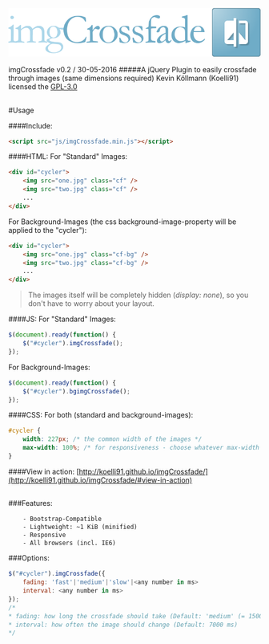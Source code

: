 ![ScreenShot](https://github.com/Koelli91/imgCrossfade/raw/master/tests/banner.png)

imgCrossfade v0.2 / 30-05-2016
#####A jQuery Plugin to easily crossfade through images (same dimensions required)
Kevin Köllmann (Koelli91)
licensed the [GPL-3.0](https://github.com/Koelli91/imgCrossfade/raw/master/LICENSE)
## 
#Usage

####Include:
```html
<script src="js/imgCrossfade.min.js"></script>
```

####HTML:
For "Standard" Images:
```html
<div id="cycler">
	<img src="one.jpg" class="cf" />
	<img src="two.jpg" class="cf" />
	...
</div>
```

For Background-Images (the css background-image-property will be applied to the "cycler"):
```html
<div id="cycler">
	<img src="one.jpg" class="cf-bg" />
	<img src="two.jpg" class="cf-bg" />
	...
</div>
```
> The images itself will be completely hidden (_display: none_), so you don't have to worry about your layout.

####JS:
For "Standard" Images:
```js
$(document).ready(function() {
	$("#cycler").imgCrossfade();
});
```
For Background-Images:
```js
$(document).ready(function() {
	$("#cycler").bgimgCrossfade();
});
```

####CSS:
For both (standard and background-images):
```css
#cycler {
	width: 227px; /* the common width of the images */
	max-width: 100%; /* for responsiveness - choose whatever max-width you'd like */
}
```

####View in action:
[http://koelli91.github.io/imgCrossfade/](http://koelli91.github.io/imgCrossfade/#view-in-action)
## 
###Features:
```
	- Bootstrap-Compatible
	- Lightweight: ~1 KiB (minified)
	- Responsive
	- All browsers (incl. IE6)
```
 
###Options:
```js
$("#cycler").imgCrossfade({
	fading: 'fast'|'medium'|'slow'|<any number in ms>
	interval: <any number in ms>
});
/*
* fading: how long the crossfade should take (Default: 'medium' (= 1500 ms))
* interval: how often the image should change (Default: 7000 ms)
*/
```
